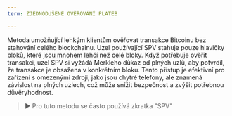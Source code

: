 ```yaml
---
term: ZJEDNODUŠENÉ OVĚŘOVÁNÍ PLATEB

---
```

Metoda umožňující lehkým klientům ověřovat transakce Bitcoinu bez stahování celého blockchainu. Uzel používající SPV stahuje pouze hlavičky bloků, které jsou mnohem lehčí než celé bloky. Když potřebuje ověřit transakci, uzel SPV si vyžádá Merkleho důkaz od plných uzlů, aby potvrdil, že transakce je obsažena v konkrétním bloku. Tento přístup je efektivní pro zařízení s omezenými zdroji, jako jsou chytré telefony, ale znamená závislost na plných uzlech, což může snížit bezpečnost a zvýšit potřebnou důvěryhodnost.

> ► Pro tuto metodu se často používá zkratka "SPV"